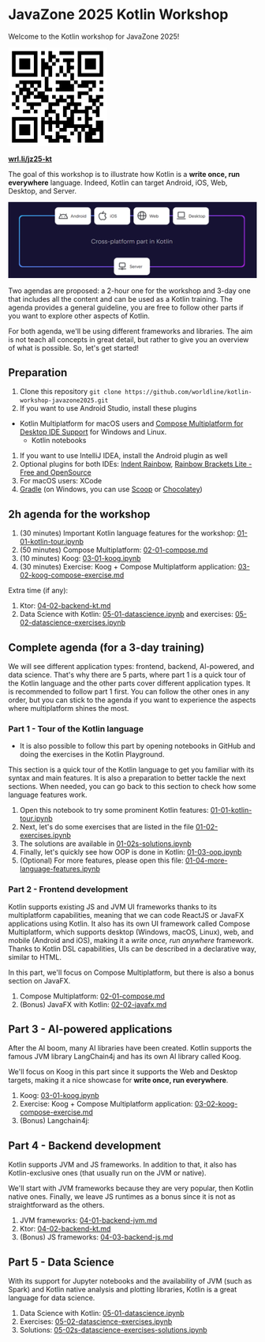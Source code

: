 
# JavaZone 2025 Kotlin Workshop

Welcome to the Kotlin workshop for JavaZone 2025!

<img src="./assets/ws-qrcode.svg" width="200" height="200" />

[**wrl.li/jz25-kt**](https://wrl.li/jz25-kt)

The goal of this workshop is to illustrate how Kotlin is a **write once, run everywhere** language.
Indeed, Kotlin can target Android, iOS, Web, Desktop, and Server.

![kmp](assets/kmp.png)

Two agendas are proposed: a 2-hour one for the workshop and 3-day one that includes all the content and can be used as a Kotlin training.
The agenda provides a general guideline, you are free to follow other parts if you want to explore other aspects of Kotlin.

For both agenda, we'll be using different frameworks and libraries.
The aim is not teach all concepts in great detail, but rather to give you an overview of what is possible.
So, let's get started!

## Preparation

1. Clone this repository `git clone https://github.com/worldline/kotlin-workshop-javazone2025.git`
1. If you want to use Android Studio, install these plugins
  - Kotlin Multiplatform for macOS users and [Compose Multiplatform for Desktop IDE Support](https://plugins.jetbrains.com/plugin/16541-compose-multiplatform-for-desktop-ide-support) for Windows and Linux.
    - Kotlin notebooks
1. If you want to use IntelliJ IDEA, install the Android plugin as well
1. Optional plugins for both
  IDEs: [Indent Rainbow](https://plugins.jetbrains.com/plugin/13308-indent-rainbow), [Rainbow Brackets Lite - Free and OpenSource](https://plugins.jetbrains.com/plugin/20710-rainbow-brackets-lite--free-and-opensource)
1. For macOS users: XCode
1. [Gradle](https://gradle.org/install/) (on Windows, you can use [Scoop](https://scoop.sh/) or [Chocolatey](https://chocolatey.org/install))

## 2h agenda for the workshop

1. (30 minutes) Important Kotlin language features for the workshop: [01-01-kotlin-tour.ipynb](./01-01-kotlin-tour.ipynb)
2. (50 minutes) Compose Multiplatform: [02-01-compose.md](02-01-compose.md)
3. (10 minutes) Koog: [03-01-koog.ipynb](./03-01-koog.ipynb)
4. (30 minutes) Exercise: Koog + Compose Multiplatform application: [03-02-koog-compose-exercise.md](./03-02-koog-compose-exercise.md)

Extra time (if any):

1. Ktor: [04-02-backend-kt.md](./04-02-backend-kt.md)
2. Data Science with Kotlin: [05-01-datascience.ipynb](./05-01-datascience.ipynb) and exercises: [05-02-datascience-exercises.ipynb](./05-02-datascience-exercises.ipynb)

## Complete agenda (for a 3-day training)

We will see different application types: frontend, backend, AI-powered, and data science.
That's why there are 5 parts, where part 1 is a quick tour of the Kotlin language and the other parts cover different application types.
It is recommended to follow part 1 first. You can follow the other ones in any order, but you can stick to the agenda if you want to experience the aspects where multiplatform shines the most.

### Part 1 - Tour of the Kotlin language

- It is also possible to follow this part by opening notebooks in GitHub and doing the exercises in the Kotlin Playground.

This section is a quick tour of the Kotlin language to get you familiar with its syntax and main features.
It is also a preparation to better tackle the next sections.
When needed, you can go back to this section to check how some language features work.

1. Open this notebook to try some prominent Kotlin features: [01-01-kotlin-tour.ipynb](./01-01-kotlin-tour.ipynb)
2. Next, let's do some exercises that are listed in the file [01-02-exercises.ipynb](./01-02-exercises.ipynb)
3. The solutions are available in [01-02s-solutions.ipynb](./01-02s-solutions.ipynb)
4. Finally, let's quickly see how OOP is done in Kotlin: [01-03-oop.ipynb](./01-03-oop.ipynb)
5. (Optional) For more features, please open this file: [01-04-more-language-features.ipynb](./01-04-more-language-features.ipynb)

### Part 2 - Frontend development

Kotlin supports existing JS and JVM UI frameworks thanks to its multiplatform capabilities,
meaning that we can code ReactJS or JavaFX applications using Kotlin.
It also has its own UI framework called Compose Multiplatform, which supports desktop (Windows, macOS, Linux), web, and mobile (Android and iOS), making it a *write once, run anywhere* framework.
Thanks to Kotlin DSL capabilities, UIs can be described in a declarative way, similar to HTML.

In this part, we'll focus on Compose Multiplatform, but there is also a bonus section on JavaFX.

1. Compose Multiplatform: [02-01-compose.md](02-01-compose.md)
1. (Bonus) JavaFX with Kotlin: [02-02-javafx.md](02-02-javafx.md)

## Part 3 - AI-powered applications

After the AI boom, many AI libraries have been created.
Kotlin supports the famous JVM library LangChain4j and has its own AI library called Koog.

We'll focus on Koog in this part since it supports the Web and Desktop targets, making it a nice showcase for **write once, run everywhere**.

1. Koog: [03-01-koog.ipynb](./03-01-koog.ipynb)
2. Exercise: Koog + Compose Multiplatform application: [03-02-koog-compose-exercise.md](./03-02-koog-compose-exercise.md)
3. (Bonus) Langchain4j:

## Part 4 - Backend development

Kotlin supports JVM and JS frameworks.
In addition to that, it also has Kotlin-exclusive ones (that usually run on the JVM or native).

We'll start with JVM frameworks because they are very popular, then Kotlin native ones.
Finally, we leave JS runtimes as a bonus since it is not as straightforward as the others.

1. JVM frameworks: [04-01-backend-jvm.md](./04-01-backend-jvm.md)
1. Ktor: [04-02-backend-kt.md](./04-02-backend-kt.md)
1. (Bonus) JS frameworks: [04-03-backend-js.md](./04-03-backend-js.md)

## Part 5 - Data Science

With its support for Jupyter notebooks and the availability of JVM (such as Spark) and Kotlin native analysis and plotting libraries, Kotlin is a great language for data science.

1. Data Science with Kotlin: [05-01-datascience.ipynb](./05-01-datascience.ipynb)
2. Exercises: [05-02-datascience-exercises.ipynb](./05-02-datascience-exercises.ipynb)
3. Solutions: [05-02s-datascience-exercises-solutions.ipynb](./05-02s-datascience-exercises-solutions.ipynb)
